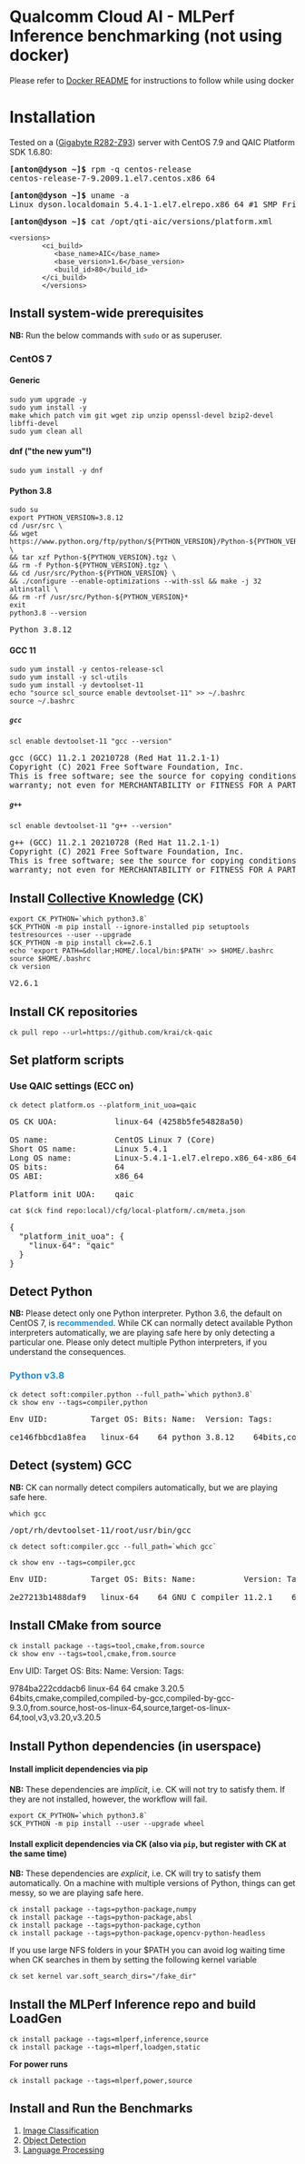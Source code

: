 # Qualcomm Cloud AI - MLPerf Inference benchmarking (not using docker) 
    
Please refer to [Docker README](https://github.com/krai/ck-qaic/blob/main/docker/README.md) for instructions to follow while using docker

<a name="installation"></a>
# Installation

Tested on a ([Gigabyte R282-Z93](https://www.gigabyte.com/Enterprise/Rack-Server/R282-Z93-rev-100)) server with CentOS 7.9 and QAIC Platform SDK 1.6.80:

<pre><b>[anton@dyson ~]&dollar;</b> rpm -q centos-release
centos-release-7-9.2009.1.el7.centos.x86_64</pre>

<pre><b>[anton@dyson ~]&dollar;</b> uname -a
Linux dyson.localdomain 5.4.1-1.el7.elrepo.x86_64 #1 SMP Fri Nov 29 10:21:13 EST 2019 x86_64 x86_64 x86_64 GNU/Linux</pre>

<pre><b>[anton@dyson ~]&dollar;</b> cat /opt/qti-aic/versions/platform.xml</pre>
```
<versions>
        <ci_build>
           <base_name>AIC</base_name>
           <base_version>1.6</base_version>
           <build_id>80</build_id>
        </ci_build>
        </versions>
```

<a name="install_system"></a>
## Install system-wide prerequisites

**NB:** Run the below commands with `sudo` or as superuser.

<a name="install_system_centos7"></a>
### CentOS 7

#### Generic

``` 
sudo yum upgrade -y
sudo yum install -y
make which patch vim git wget zip unzip openssl-devel bzip2-devel libffi-devel
sudo yum clean all
```

#### dnf  ("the new yum"!)

```
sudo yum install -y dnf
```

#### Python 3.8

```
sudo su
export PYTHON_VERSION=3.8.12
cd /usr/src \
&& wget https://www.python.org/ftp/python/${PYTHON_VERSION}/Python-${PYTHON_VERSION}.tgz \
&& tar xzf Python-${PYTHON_VERSION}.tgz \
&& rm -f Python-${PYTHON_VERSION}.tgz \
&& cd /usr/src/Python-${PYTHON_VERSION} \
&& ./configure --enable-optimizations --with-ssl && make -j 32 altinstall \
&& rm -rf /usr/src/Python-${PYTHON_VERSION}*
exit
python3.8 --version
```
<pre>
Python 3.8.12
</pre>

#### GCC 11

```
sudo yum install -y centos-release-scl
sudo yum install -y scl-utils
sudo yum install -y devtoolset-11
echo "source scl_source enable devtoolset-11" >> ~/.bashrc
source ~/.bashrc
```

##### `gcc`

```
scl enable devtoolset-11 "gcc --version"
```
<pre>
gcc (GCC) 11.2.1 20210728 (Red Hat 11.2.1-1)
Copyright (C) 2021 Free Software Foundation, Inc.
This is free software; see the source for copying conditions.  There is NO
warranty; not even for MERCHANTABILITY or FITNESS FOR A PARTICULAR PURPOSE.
</pre>

##### `g++`

```
scl enable devtoolset-11 "g++ --version"
```
<pre>
g++ (GCC) 11.2.1 20210728 (Red Hat 11.2.1-1)
Copyright (C) 2021 Free Software Foundation, Inc.
This is free software; see the source for copying conditions.  There is NO
warranty; not even for MERCHANTABILITY or FITNESS FOR A PARTICULAR PURPOSE.
</pre>

<a name="install_ck"></a>
## Install [Collective Knowledge](http://cknowledge.org/) (CK)

```
export CK_PYTHON=`which python3.8`
$CK_PYTHON -m pip install --ignore-installed pip setuptools testresources --user --upgrade
$CK_PYTHON -m pip install ck==2.6.1
echo 'export PATH=&dollar;HOME/.local/bin:$PATH' >> $HOME/.bashrc
source $HOME/.bashrc
ck version
```
<pre>
V2.6.1
</pre>

<a name="install_ck_repos"></a>
## Install CK repositories

```
ck pull repo --url=https://github.com/krai/ck-qaic
```


<a name="set_platform_scripts"></a>
## Set platform scripts

### Use QAIC settings (ECC on)


```
ck detect platform.os --platform_init_uoa=qaic
```
<pre>
OS CK UOA:            linux-64 (4258b5fe54828a50)

OS name:              CentOS Linux 7 (Core)
Short OS name:        Linux 5.4.1
Long OS name:         Linux-5.4.1-1.el7.elrepo.x86_64-x86_64-with-centos-7.9.2009-Core
OS bits:              64
OS ABI:               x86_64

Platform init UOA:    qaic
</pre>
```
cat $(ck find repo:local)/cfg/local-platform/.cm/meta.json
```
<pre>
{
  "platform_init_uoa": {
    "linux-64": "qaic"
  }
}
</pre>




<a name="detect_python"></a>
## Detect Python

**NB:** Please detect only one Python interpreter. Python 3.6, the default on CentOS 7, is <font color="#268BD0"><b>recommended</b></font>. While CK can normally detect available Python interpreters automatically, we are playing safe here by only detecting a particular one. Please only detect multiple Python interpreters, if you understand the consequences.

### <font color="#268BD0">Python v3.8</font>

```
ck detect soft:compiler.python --full_path=`which python3.8`
ck show env --tags=compiler,python
```
<pre>
Env UID:         Target OS: Bits: Name:  Version: Tags:

ce146fbbcd1a8fea   linux-64    64 python 3.8.12    64bits,compiler,host-os-linux-64,lang-python,python,target-os-linux-64,v3,v3.8,v3.8.12
</pre>

<a name="detect_gcc"></a>
## Detect (system) GCC

**NB:** CK can normally detect compilers automatically, but we are playing safe here.

``` 
which gcc
```
<pre>
/opt/rh/devtoolset-11/root/usr/bin/gcc
</pre>
```
ck detect soft:compiler.gcc --full_path=`which gcc`
```
```
ck show env --tags=compiler,gcc
```
<pre>
Env UID:         Target OS: Bits: Name:          Version: Tags:

2e27213b1488daf9   linux-64    64 GNU C compiler 11.2.1    64bits,compiler,gcc,host-os-linux-64,lang-c,lang-cpp,target-os-linux-64,v11,v11.2,v11.2.1
</pre>

<a name="install_cmake"></a>
## Install CMake from source

```
ck install package --tags=tool,cmake,from.source
ck show env --tags=tool,cmake,from.source
```
Env UID:         Target OS: Bits: Name: Version: Tags:

9784ba222cddacb6   linux-64    64 cmake 3.20.5   64bits,cmake,compiled,compiled-by-gcc,compiled-by-gcc-9.3.0,from.source,host-os-linux-64,source,target-os-linux-64,tool,v3,v3.20,v3.20.5
</pre>

<a name="install_python_deps"></a>
## Install Python dependencies (in userspace)

#### Install implicit dependencies via pip

**NB:** These dependencies are _implicit_, i.e. CK will not try to satisfy them. If they are not installed, however, the workflow will fail.

```
export CK_PYTHON=`which python3.8`
$CK_PYTHON -m pip install --user --upgrade wheel
```

#### Install explicit dependencies via CK (also via `pip`, but register with CK at the same time)

**NB:** These dependencies are _explicit_, i.e. CK will try to satisfy them automatically. On a machine with multiple versions of Python, things can get messy, so we are playing safe here.

```
ck install package --tags=python-package,numpy
ck install package --tags=python-package,absl
ck install package --tags=python-package,cython
ck install package --tags=python-package,opencv-python-headless
```

If you use large NFS folders in your $PATH you can avoid log waiting time when CK searches in them by setting the following kernel variable
```
ck set kernel var.soft_search_dirs="/fake_dir"
```

<a name="install_inference_repo"></a>
## Install the MLPerf Inference repo and build LoadGen

```
ck install package --tags=mlperf,inference,source
ck install package --tags=mlperf,loadgen,static
```

**For power runs**
```
ck install package --tags=mlperf,power,source
```
## Install and Run the Benchmarks
1. [Image Classification](https://github.com/krai/ck-qaic/blob/main/program/image-classification-qaic-loadgen/README.md)
2. [Object Detection](https://github.com/krai/ck-qaic/blob/main/program/object-detection-qaic-loadgen/README.md)
3. [Language Processing](https://github.com/krai/ck-qaic/blob/main/program/packed-bert-qaic-loadgen/README.md)
